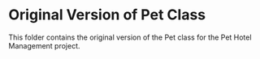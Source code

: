 # Original Version of Pet Class
This folder contains the original version of the Pet class for the Pet Hotel Management project.
